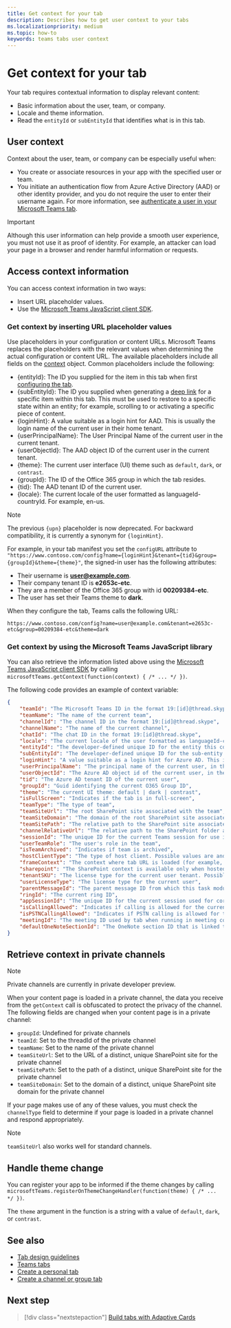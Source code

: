 ```yaml
---
title: Get context for your tab
description: Describes how to get user context to your tabs
ms.localizationpriority: medium
ms.topic: how-to
keywords: teams tabs user context
---
```


# Get context for your tab

Your tab requires contextual information to display relevant content:

* Basic information about the user, team, or company.
* Locale and theme information.
* Read the `entityId` or `subEntityId` that identifies what is in this tab.

## User context

Context about the user, team, or company can be especially useful when:

* You create or associate resources in your app with the specified user or team.
* You initiate an authentication flow from Azure Active Directory (AAD) or other identity provider, and you do not require the user to enter their username again. For more information, see [authenticate a user in your Microsoft Teams tab](~/concepts/authentication/authentication.md).

> [!IMPORTANT]
> Although this user information can help provide a smooth user experience, you must not use it as proof of identity. For example, an attacker can load your page in a browser and render harmful information or requests.

## Access context information

You can access context information in two ways:

* Insert URL placeholder values.
* Use the [Microsoft Teams JavaScript client SDK](/javascript/api/overview/msteams-client).

### Get context by inserting URL placeholder values

Use placeholders in your configuration or content URLs. Microsoft Teams replaces the placeholders with the relevant values when determining the actual configuration or content URL. The available placeholders include all fields on the [context](/javascript/api/@microsoft/teams-js/microsoftteams.context?view=msteams-client-js-latest&preserve-view=true) object. Common placeholders include the following:

* {entityId}: The ID you supplied for the item in this tab when first [configuring the tab](~/tabs/how-to/create-tab-pages/configuration-page.md).
* {subEntityId}: The ID you supplied when generating a [deep link](~/concepts/build-and-test/deep-links.md) for a specific item within this tab. This must be used to restore to a specific state within an entity; for example, scrolling to or activating a specific piece of content.
* {loginHint}: A value suitable as a login hint for AAD. This is usually the login name of the current user in their home tenant.
* {userPrincipalName}: The User Principal Name of the current user in the current tenant.
* {userObjectId}: The AAD object ID of the current user in the current tenant.
* {theme}: The current user interface (UI) theme such as `default`, `dark`, or `contrast`.
* {groupId}: The ID of the Office 365 group in which the tab resides.
* {tid}: The AAD tenant ID of the current user.
* {locale}: The current locale of the user formatted as languageId-countryId. For example, en-us.

> [!NOTE]
> The previous `{upn}` placeholder is now deprecated. For backward compatibility, it is currently a synonym for `{loginHint}`.

For example, in your tab manifest you set the `configURL` attribute to `"https://www.contoso.com/config?name={loginHint}&tenant={tid}&group={groupId}&theme={theme}"`, the signed-in user has the following attributes:

* Their username is **user@example.com**.
* Their company tenant ID is **e2653c-etc**.
* They are a member of the Office 365 group with id **00209384-etc**.
* The user has set their Teams theme to **dark**.

When they configure the tab, Teams calls the following URL:

`https://www.contoso.com/config?name=user@example.com&tenant=e2653c-etc&group=00209384-etc&theme=dark`

### Get context by using the Microsoft Teams JavaScript library

You can also retrieve the information listed above using the [Microsoft Teams JavaScript client SDK](/javascript/api/overview/msteams-client) by calling `microsoftTeams.getContext(function(context) { /* ... */ })`.

The following code provides an example of context variable:

```json
{
    "teamId": "The Microsoft Teams ID in the format 19:[id]@thread.skype",
    "teamName": "The name of the current team",
    "channelId": "The channel ID in the format 19:[id]@thread.skype",
    "channelName": "The name of the current channel",
    "chatId": "The chat ID in the format 19:[id]@thread.skype",
    "locale": "The current locale of the user formatted as languageId-countryId (for example, en-us)",
    "entityId": "The developer-defined unique ID for the entity this content points to",
    "subEntityId": "The developer-defined unique ID for the sub-entity this content points to",
    "loginHint": "A value suitable as a login hint for Azure AD. This is usually the login name of the current user, in their home tenant",
    "userPrincipalName": "The principal name of the current user, in the current tenant",
    "userObjectId": "The Azure AD object id of the current user, in the current tenant",
    "tid": "The Azure AD tenant ID of the current user",
    "groupId": "Guid identifying the current O365 Group ID",
    "theme": "The current UI theme: default | dark | contrast",
    "isFullScreen": "Indicates if the tab is in full-screen",
    "teamType": "The type of team",
    "teamSiteUrl": "The root SharePoint site associated with the team",
    "teamSiteDomain": "The domain of the root SharePoint site associated with the team",
    "teamSitePath": "The relative path to the SharePoint site associated with the team",
    "channelRelativeUrl": "The relative path to the SharePoint folder associated with the channel",
    "sessionId": "The unique ID for the current Teams session for use in correlating telemetry data",
    "userTeamRole": "The user's role in the team",
    "isTeamArchived": "Indicates if team is archived",
    "hostClientType": "The type of host client. Possible values are android, ios, web, desktop, rigel",
    "frameContext": "The context where tab URL is loaded (for example, content, task, setting, remove, sidePanel)",
    "sharepoint": "The SharePoint context is available only when hosted in SharePoint",
    "tenantSKU": "The license type for the current user tenant. Possible values are enterprise, free, edu, unknown",
    "userLicenseType": "The license type for the current user",
    "parentMessageId": "The parent message ID from which this task module is launched",
    "ringId": "The current ring ID",
    "appSessionId": "The unique ID for the current session used for correlating telemetry data",
    "isCallingAllowed": "Indicates if calling is allowed for the current logged in user",
    "isPSTNCallingAllowed": "Indicates if PSTN calling is allowed for the current logged in user",
    "meetingId": "The meeting ID used by tab when running in meeting context",
    "defaultOneNoteSectionId": "The OneNote section ID that is linked to the channel"
}
```

## Retrieve context in private channels

> [!Note]
> Private channels are currently in private developer preview.

When your content page is loaded in a private channel, the data you receive from the `getContext` call is obfuscated to protect the privacy of the channel. The following fields are changed when your content page is in a private channel:

* `groupId`: Undefined for private channels
* `teamId`: Set to the threadId of the private channel
* `teamName`: Set to the name of the private channel
* `teamSiteUrl`: Set to the URL of a distinct, unique SharePoint site for the private channel
* `teamSitePath`: Set to the path of a distinct, unique SharePoint site for the private channel
* `teamSiteDomain`: Set to the domain of a distinct, unique SharePoint site domain for the private channel

If your page makes use of any of these values, you must check the `channelType` field to determine if your page is loaded in a private channel and respond appropriately.

> [!Note]
> `teamSiteUrl` also works well for standard channels.

## Handle theme change

You can register your app to be informed if the theme changes by calling `microsoftTeams.registerOnThemeChangeHandler(function(theme) { /* ... */ })`.

The `theme` argument in the function is a string with a value of `default`, `dark`, or `contrast`.

## See also

* [Tab design guidelines](~/tabs/how-to/build-adaptive-card-tabs.md)
* [Teams tabs](~/tabs/what-are-tabs.md)
* [Create a personal tab](~/tabs/how-to/create-personal-tab.md)
* [Create a channel or group tab](~/tabs/how-to/create-channel-group-tab.md)

## Next step

> [!div class="nextstepaction"]
> [Build tabs with Adaptive Cards](~/tabs/how-to/build-adaptive-card-tabs.md)